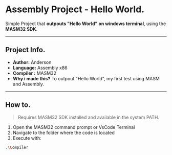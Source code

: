 # Assembly Project - Hello World.

Simple Project that **outpouts "Hello World" on windows terminal**, using the **MASM32 SDK**.

---

## Project Info.
- **Author:** Anderson  
- **Language:** Assembly x86  
- **Compiler :** MASM32  
- **Why i made this?** To outpout "Hello World", my first test using MASM and Assembly.

---

## How to.
> Requires MASM32 SDK installed and available in the system PATH.

1. Open the MASM32 command prompt or VsCode Terminal
2. Navigate to the folder where the code is located
3. Execute with:
```bash
.\Compiler

